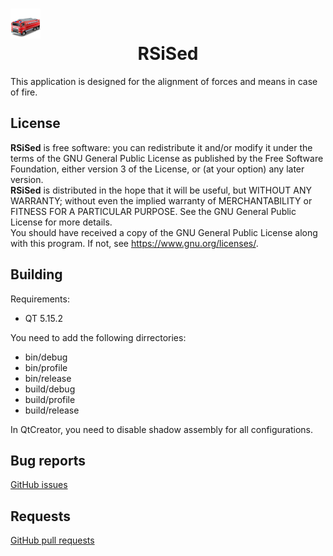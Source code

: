 # ![RSiSed](./src/rsised/images/icons/car-48.png) <center>RSiSed</center>
This application is designed for the alignment of forces  and means in case of fire.
## License
**RSiSed** is free software: you can redistribute it and/or modify it under the terms of the GNU General Public License as published by the Free Software Foundation, either version 3 of the License, or (at your option) any later version.<br>
**RSiSed** is distributed in the hope that it will be useful, but WITHOUT ANY WARRANTY; without even the implied warranty of MERCHANTABILITY or FITNESS FOR A PARTICULAR PURPOSE. See the GNU General Public License for more details.<br>
You should have received a copy of the GNU General Public License along with this program. If not, see <https://www.gnu.org/licenses/>.
## Building
Requirements:
* QT 5.15.2 <br>

You need to add the following dirrectories:
* bin/debug
* bin/profile
* bin/release
* build/debug
* build/profile
* build/release

In QtCreator, you need to disable shadow assembly for all configurations.

## Bug reports
[GitHub issues]( https://github.com/ViktorAH14/rsised/issues)
## Requests
[GitHub pull requests](https://github.com/ViktorAH14/rsised/pulls)

